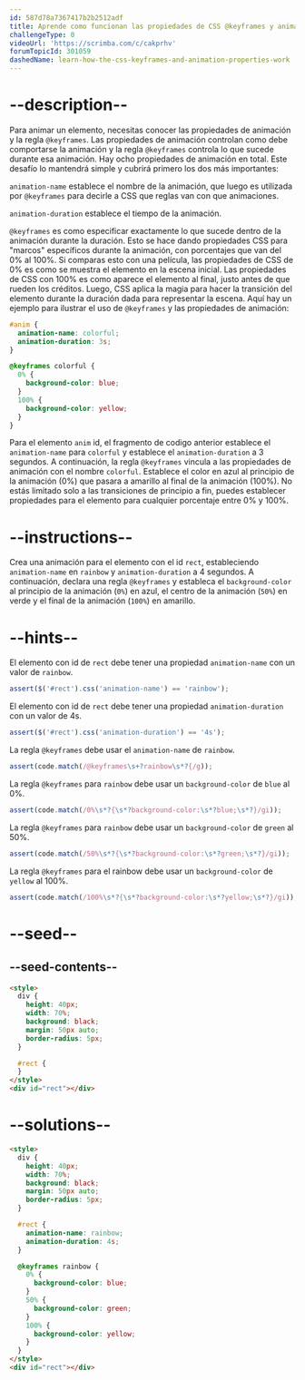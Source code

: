 ```yaml
---
id: 587d78a7367417b2b2512adf
title: Aprende como funcionan las propiedades de CSS @keyframes y animación
challengeType: 0
videoUrl: 'https://scrimba.com/c/cakprhv'
forumTopicId: 301059
dashedName: learn-how-the-css-keyframes-and-animation-properties-work
---
```


# --description--

Para animar un elemento, necesitas conocer las propiedades de animación y la regla `@keyframes`. Las propiedades de animación controlan como debe comportarse la animación y la regla `@keyframes` controla lo que sucede durante esa animación. Hay ocho propiedades de animación en total. Este desafío lo mantendrá simple y cubrirá primero los dos más importantes:

`animation-name` establece el nombre de la animación, que luego es utilizada por `@keyframes` para decirle a CSS que reglas van con que animaciones.

`animation-duration` establece el tiempo de la animación.

`@keyframes` es como especificar exactamente lo que sucede dentro de la animación durante la duración. Esto se hace dando propiedades CSS para "marcos" específicos durante la animación, con porcentajes que van del 0% al 100%. Si comparas esto con una película, las propiedades de CSS de 0% es como se muestra el elemento en la escena inicial. Las propiedades de CSS con 100% es como aparece el elemento al final, justo antes de que rueden los créditos. Luego, CSS aplica la magia para hacer la transición del elemento durante la duración dada para representar la escena. Aquí hay un ejemplo para ilustrar el uso de `@keyframes` y las propiedades de animación:

```css
#anim {
  animation-name: colorful;
  animation-duration: 3s;
}

@keyframes colorful {
  0% {
    background-color: blue;
  }
  100% {
    background-color: yellow;
  }
}
```

Para el elemento `anim` id, el fragmento de codigo anterior establece el `animation-name` para `colorful` y establece el `animation-duration` a 3 segundos. A continuación, la regla `@keyframes` vincula a las propiedades de animación con el nombre `colorful`. Establece el color en azul al principio de la animación (0%) que pasara a amarillo al final de la animación (100%). No estás limitado solo a las transiciones de principio a fin, puedes establecer propiedades para el elemento para cualquier porcentaje entre 0% y 100%.

# --instructions--

Crea una animación para el elemento con el id `rect`, estableciendo `animation-name` en `rainbow` y `animation-duration` a 4 segundos. A continuación, declara una regla `@keyframes` y estableca el `background-color` al principio de la animación (`0%`) en azul, el centro de la animación (`50%`) en verde y el final de la animación (`100%`) en amarillo.

# --hints--

El elemento con id de `rect` debe tener una propiedad `animation-name` con un valor de `rainbow`.

```js
assert($('#rect').css('animation-name') == 'rainbow');
```

El elemento con id de `rect` debe tener una propiedad `animation-duration` con un valor de 4s.

```js
assert($('#rect').css('animation-duration') == '4s');
```

La regla `@keyframes` debe usar el `animation-name` de `rainbow`.

```js
assert(code.match(/@keyframes\s+?rainbow\s*?{/g));
```

La regla `@keyframes` para `rainbow` debe usar un `background-color` de `blue` al 0%.

```js
assert(code.match(/0%\s*?{\s*?background-color:\s*?blue;\s*?}/gi));
```

La regla `@keyframes` para `rainbow` debe usar un `background-color` de `green` al 50%.

```js
assert(code.match(/50%\s*?{\s*?background-color:\s*?green;\s*?}/gi));
```

La regla `@keyframes` para el rainbow debe usar un `background-color` de `yellow` al 100%.

```js
assert(code.match(/100%\s*?{\s*?background-color:\s*?yellow;\s*?}/gi));
```

# --seed--

## --seed-contents--

```html
<style>
  div {
    height: 40px;
    width: 70%;
    background: black;
    margin: 50px auto;
    border-radius: 5px;
  }

  #rect {
  }
</style>
<div id="rect"></div>
```

# --solutions--

```html
<style>
  div {
    height: 40px;
    width: 70%;
    background: black;
    margin: 50px auto;
    border-radius: 5px;
  }

  #rect {
    animation-name: rainbow;
    animation-duration: 4s;
  }

  @keyframes rainbow {
    0% {
      background-color: blue;
    }
    50% {
      background-color: green;
    }
    100% {
      background-color: yellow;
    }
  }
</style>
<div id="rect"></div>
```
